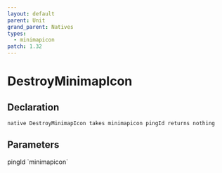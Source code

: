 ```yaml
---
layout: default
parent: Unit
grand_parent: Natives
types:
  - minimapicon
patch: 1.32
---
```


# DestroyMinimapIcon

## Declaration

```
native DestroyMinimapIcon takes minimapicon pingId returns nothing
```

## Parameters
<dl>
  <dt>pingId `minimapicon`</dt>
  <dd></dd>
</dl>